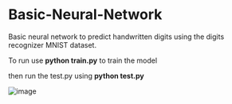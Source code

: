 # Basic-Neural-Network

Basic neural network to predict handwritten digits
using the digits recognizer MNIST dataset.

To run use **python train.py** to train the model

then run the test.py using **python test.py**

![image](https://github.com/Abilaash01/Basic-Neural-Network/assets/39958409/e4c19a88-ebdd-4106-9edb-6336453ea8bc)
